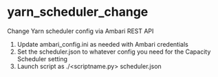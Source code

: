 # yarn_scheduler_change
Change Yarn scheduler config via Ambari REST API

1) Update ambari_config.ini as needed with Ambari credentials
2) Set the scheduler.json to whatever config you need for the Capacity Scheduler setting
3) Launch script as ./<scriptname.py> scheduler.json
